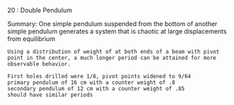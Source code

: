 20 : Double Pendulum

Summary: 
	One simple pendulum suspended from the bottom of another simple pendulum generates a system that is chaotic at large displacements from equilibrium

	Using a distribution of weight of at both ends of a beam with pivot point in the center, a much longer period can be attained for more observable behavior.

	First holes drilled were 1/8, pivot points widened to 9/64
	primary pendulum of 16 cm with a counter weight of .8
	secondary pendulum of 12 cm with a counter weight of .85
	should have similar periods